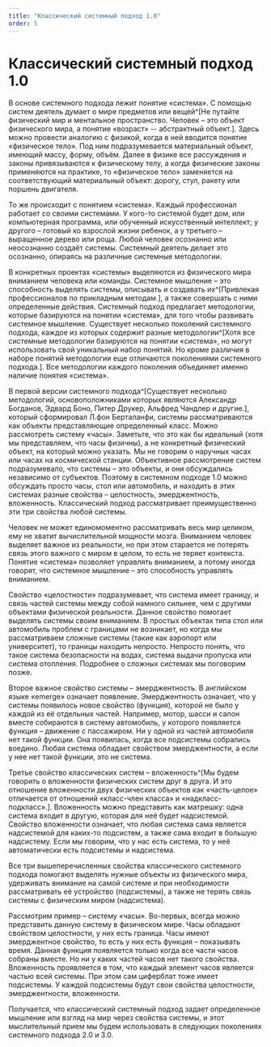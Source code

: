 ```yaml
---
title: "Классический системный подход 1.0"
order: 5
---
```


# Классический системный подход 1.0

В основе системного подхода лежит понятие «система». С помощью систем деятель думает о мире предметов или вещей^[Не путайте физический мир и ментальное пространство. Человек – это объект физического мира, а понятие «возраст» -- абстрактный объект.]. Здесь можно провести аналогию с физикой, когда в ней вводится понятие «физическое тело». Под ним подразумевается материальный объект, имеющий массу, форму, объём. Далее в физике все рассуждения и законы привязываются к физическому телу, а когда физические законы применяются на практике, то «физическое тело» заменяется на соответствующий материальный объект: дорогу, стул, ракету или поршень двигателя.

То же происходит с понятием «система». Каждый профессионал работает со своими системами. У кого-то системой будет дом, или компьютерная программа, или обученный искусственный интеллект; у другого – готовый ко взрослой жизни ребенок, а у третьего – выращенное дерево или роща. Любой человек осознанно или неосознанно создаёт системы. Системный деятель делает это осознанно, опираясь на различные системные методологии.

В конкретных проектах «системы» выделяются из физического мира вниманием человека или команды. Системное мышление – это способность выделять системы, описывать и создавать их^[Привлекая профессионалов по прикладным методам.], а также совершать с ними определенные действия. Системный подход предлагает методологии, которые базируются на понятии «система», для того чтобы развивать системное мышление. Существует несколько поколений системного подхода, каждое из которых содержит разные методологии^[Хотя все системные методологии базируются на понятии «система», но могут использовать свой уникальный набор понятий. Но кроме различия в наборе понятий методологии еще отличаются поколениями системного подхода.]. Все методологии каждого поколения объединяет именно наличие понятия «система».

В первой версии системного подхода^[Существует несколько методологий, основоположниками которых являются Александр Богданов, Эдвард Боно, Питер Друкер, Альфред Чандлер и другие.], который сформировал Л.фон Берталанфи, системы рассматриваются как объекты представляющие определенный класс. Можно рассмотреть систему «часы». Заметьте, что это как бы идеальный (хотя мы представляем, что часы физичны), а не конкретный физический объект, на который можно указать. Мы не говорим о наручных часах или часах на космической станции. Объективное рассмотрение систем подразумевало, что системы – это объекты, и они обсуждались независимо от субъектов. Поэтому в системном подходе 1.0 можно обсуждать просто часы, стол или автомобиль, и находить в этих системах разные свойства – целостность, эмерджентность, вложенность. Классический подход рассматривает преимущественно эти три свойства любой системы.

Человек не может единомоментно рассматривать весь мир целиком, ему не хватит вычислительной мощности мозга. Вниманием человек выделяет важное из реальности, но при этом старается не потерять связь этого важного с миром в целом, то есть не теряет контекста. Понятие «система» позволяет управлять вниманием, а потому иногда говорят, что системное мышление – это способность управлять вниманием.

Свойство «целостности» подразумевает, что система имеет границу, и связь частей системы между собой намного сильнее, чем с другими объектами физической реальности. Данное свойство помогает выделять системы своим вниманием. В простых объектах типа стол или автомобиль проблем с границами не возникает, но когда мы рассматриваем сложные системы (такие как аэропорт или университет), то границы находить непросто. Непросто понять, что такое система безопасности на водах, система выдачи пропуска или система отопления. Подробнее о сложных системах мы поговорим позже.

Второе важное свойство системы – эмерджентность. В английском языке «emerge» означает появление. Эмерджентность означает, что у системы появилось новое свойство (функция), которой не было у каждой из её отдельных частей. Например, мотор, шасси и салон вместе собираются в систему автомобиль, у которого появляется функция – движение с пассажиром. Ни у одной из частей автомобиля нет такой функции. Она появилась, когда все подсистемы собрались воедино. Любая система обладает свойством эмерджентности, а если у нее нет такой функции, это не система.

Третье свойство классических систем – вложенность^[Мы будем говорить о вложенности физических систем друг в друга. И это отношение вложенности двух физических объектов как «часть-целое» отличается от отношений «класс-член класса» и «надкласс-подкласс».]. Вложенность можно представить как матрешку: одна система входит в другую, которая для неё будет надсистемой. Свойство вложенности означает, что любая система сама является надсистемой для каких-то подсистем, а также сама входит в большую надсистему. Если мы говорим, что у нас есть система, то у неё автоматически есть подсистемы и надсистема.

Все три вышеперечисленных свойства классического системного подхода помогают выделять нужные объекты из физического мира, удерживать внимание на самой системе и при необходимости рассматривать её устройство (подсистемы), а также не терять связь системы с физическим миром (надсистема).

Рассмотрим пример – систему «часы». Во-первых, всегда можно представить данную систему в физическом мире. Часы обладают свойством целостности, у них есть граница. Часы имеют эмерджентное свойство, то есть у них есть функция – показывать время. Данная функция появляется только когда все части часов собраны вместе. Но ни у каких частей часов нет такого свойства. Вложенность проявляется в том, что каждый элемент часов является частью всей системы. При этом сам циферблат тоже имеет подсистемы. У каждой подсистемы будут свои свойства целостности, эмерджентности, вложенности.

Получается, что классический системный подход задает определенное мышление или взгляд на мир через свойства системы, и этот мыслительный прием мы будем использовать в следующих поколениях системного подхода 2.0 и 3.0.